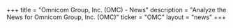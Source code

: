 +++
title = "Omnicom Group, Inc. (OMC) - News"
description = "Analyze the News for Omnicom Group, Inc. (OMC)"
ticker = "OMC"
layout = "news"
+++

